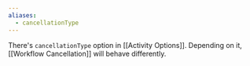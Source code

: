 ```yaml
---
aliases:
  - cancellationType
---
```

There's `cancellationType` option in [[Activity Options]]. Depending on it, [[Workflow Cancellation]] will behave differently.

